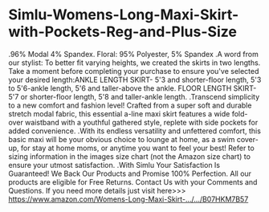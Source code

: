 # Simlu-Womens-Long-Maxi-Skirt-with-Pockets-Reg-and-Plus-Size
.96% Modal 4% Spandex. Floral: 95% Polyester, 5% Spandex  .A word from our stylist: To better fit varying heights, we created the skirts in two lengths. Take a moment before completing your purchase to ensure you've selected your desired length:ANKLE LENGTH SKIRT- 5'3 and shorter-floor length, 5'3 to 5'6-ankle length, 5'6 and taller-above the ankle. FLOOR LENGTH SKIRT- 5'7 or shorter-floor length, 5'8 and taller-ankle length.  .Transcend simplicity to a new comfort and fashion level! Crafted from a super soft and durable stretch modal fabric, this essential a-line maxi skirt features a wide fold-over waistband with a youthful gathered style, replete with side pockets for added convenience.  .With its endless versatility and unfettered comfort, this basic maxi will be your obvious choice to lounge at home, as a swim cover-up, for stay at home moms, or anytime you want to feel your best!  Refer to sizing information in the images size chart (not the Amazon size chart) to ensure your utmost satisfaction.  .With Simlu Your Satisfaction Is Guaranteed! We Back Our Products and Promise 100% Perfection. All our products are eligible for Free Returns. Contact Us with your Comments and Questions.  If you need more details just visit here>>> https://www.amazon.com/Womens-Long-Maxi-Skirt-…/…/B07HKM7B57
